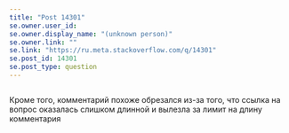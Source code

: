 ```yaml
---
title: "Post 14301"
se.owner.user_id: 
se.owner.display_name: "(unknown person)"
se.owner.link: ""
se.link: "https://ru.meta.stackoverflow.com/q/14301"
se.post_id: 14301
se.post_type: question
---
```

<p><img src="https://i.sstatic.net/LhHBOBrd.png" alt="" /></p>
<p>Кроме того, комментарий похоже обрезался из-за того, что ссылка на вопрос оказалась слишком длинной и вылезла за лимит на длину комментария</p>
